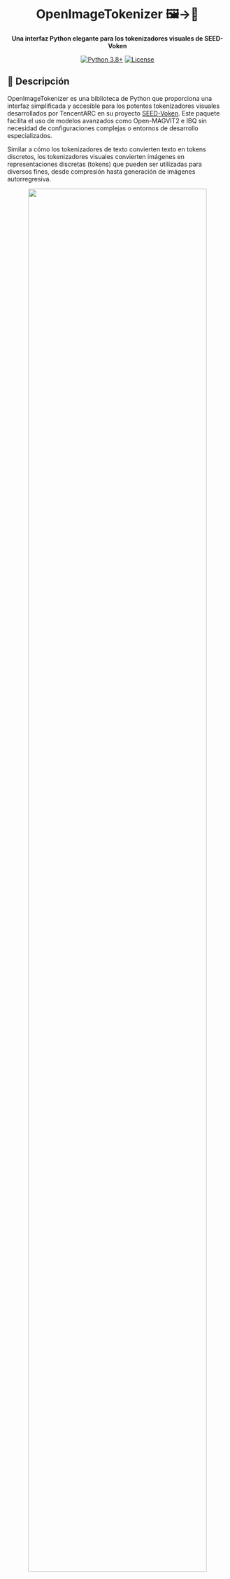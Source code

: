 <h1 align="center">OpenImageTokenizer 🖼️→🔢</h1>

<div align="center">

**Una interfaz Python elegante para los tokenizadores visuales de SEED-Voken**

[![Python 3.8+](https://img.shields.io/badge/python-3.8+-blue.svg)](https://www.python.org/downloads/)
[![License](https://img.shields.io/badge/license-APACHE2.0-green.svg)](LICENSE)

</div>

## 📝 Descripción

OpenImageTokenizer es una biblioteca de Python que proporciona una interfaz simplificada y accesible para los potentes tokenizadores visuales desarrollados por TencentARC en su proyecto [SEED-Voken](https://github.com/TencentARC/SEED-Voken). Este paquete facilita el uso de modelos avanzados como Open-MAGVIT2 e IBQ sin necesidad de configuraciones complejas o entornos de desarrollo especializados.

Similar a cómo los tokenizadores de texto convierten texto en tokens discretos, los tokenizadores visuales convierten imágenes en representaciones discretas (tokens) que pueden ser utilizadas para diversos fines, desde compresión hasta generación de imágenes autorregresiva.

<p align="center">
<img src="https://raw.githubusercontent.com/TencentARC/SEED-Voken/main/assets/comparsion.png" width=90%>
<br><small><i>Comparación de diferentes tokenizadores visuales (imagen de SEED-Voken)</i></small>
</p>

## ✨ Características

- **Interfaz simplificada**: API intuitiva para usar tokenizadores visuales sin necesidad de entender su complejidad interna
- **Descarga automática**: Gestión transparente de checkpoints desde Hugging Face sin intervención manual
- **Configuraciones integradas**: No requiere archivos YAML o JSON externos
- **Visualización de tokens**: Herramientas para visualizar y entender los tokens generados
- **Compatible con múltiples modelos**: Soporte para diferentes versiones de Open-MAGVIT2 e IBQ
- **Multi-plataforma**: Funciona en CPU y GPU sin configuraciones especiales

## 📊 Modelos Soportados

OpenImageTokenizer proporciona acceso a los siguientes modelos avanzados de SEED-Voken:

### Open-MAGVIT2

Tokenizador visual estado del arte con rendimiento superior (`0.39 rFID` para downsampling 8x).

- TencentARC/Open-MAGVIT2-Tokenizer-128-resolution
- TencentARC/Open-MAGVIT2-Tokenizer-256-resolution
- TencentARC/Open-MAGVIT2-Tokenizer-16384-Pretrain
- TencentARC/Open-MAGVIT2-Tokenizer-262144-Pretrain

### IBQ

Tokenizador visual escalable con alta dimensión de código y alta utilización.

- TencentARC/IBQ-Tokenizer-16384
- TencentARC/IBQ-Tokenizer-32768

## 🛠️ Instalación

```bash
pip install OpenImageTokenizer
```

O directamente desde el repositorio:

```bash
git clone https://github.com/F4k3r22/OpenImageTokenizer.git
cd OpenImageTokenizer
pip install -e .
```

## 🚀 Uso Rápido

### Ejemplo Básico

```python
from OpenImageTokenizer import MAGVIT2ImageTokenizer

# Inicializar tokenizador (descarga automática de checkpoints)
tokenizer = MAGVIT2ImageTokenizer("TencentARC/Open-MAGVIT2-Tokenizer-256-resolution")

# Tokenizar una imagen
encoded = tokenizer.encode("ruta/a/imagen.jpg")
tokens = encoded['indices']

# Reconstruir la imagen desde los tokens
reconstructed = tokenizer.decode(encoded['quant'])

# Visualizar los tokens
tokenizer.visualize_tokens(tokens, save_path="tokens_visualization.png")
```

### Procesamiento Completo

```python
# Codificar, decodificar y visualizar en un solo paso
results = tokenizer.process_image("ruta/a/imagen.jpg", "directorio/salida")

print(f"Imagen original: {results['original']}")
print(f"Imagen reconstruida: {results['reconstructed']}")
print(f"Visualización de tokens: {results['tokens']}")
```

## 🔍 Aplicaciones

Los tokenizadores visuales tienen múltiples aplicaciones en visión por computadora e IA:

- **Generación autorregresiva de imágenes**: Base para modelos tipo GPT pero para imágenes
- **Modelos multimodales**: Punto de conexión entre modelos de lenguaje y contenido visual
- **Compresión de imágenes**: Representación eficiente mediante tokens discretos
- **Edición semántica**: Manipulación a nivel de tokens para edición controlada
- **Investigación en generación visual**: Experimentación con diferentes arquitecturas

## 🧩 Componentes Principales

- **MAGVIT2ImageTokenizer**: Clase principal para tokenización con Open-MAGVIT2
- **hf_utils**: Módulo para gestionar la descarga de modelos desde Hugging Face
- **configs**: Configuraciones integradas para los diferentes modelos
- **visualize_tokens**: Utilidades para visualizar y comprender los tokens generados

## 📑 Ejemplo de Script Completo

```python
import os
from OpenImageTokenizer import MAGVIT2ImageTokenizer

# Inicializar tokenizador
tokenizer = MAGVIT2ImageTokenizer("TencentARC/Open-MAGVIT2-Tokenizer-256-resolution")

# Cargar el modelo
tokenizer.load_model()

# Procesar imagen (codificar, visualizar, reconstruir)
image_path = "mi_imagen.jpg"
output_dir = "resultados"

results = tokenizer.process_image(image_path, output_dir)

# Mostrar información sobre los tokens
token_shape = results["token_shape"]
print(f"Forma de los tokens: {token_shape}")
print(f"Total de tokens en la imagen: {token_shape[0] * token_shape[1]}")

print("Archivos generados:")
print(f"  Original: {results['original']}")
print(f"  Reconstruido: {results['reconstructed']}")
print(f"  Visualización de tokens: {results['tokens']}")
```

## 📚 Citas

Si utilizas OpenImageTokenizer en tu investigación, considera citar los trabajos originales:

Para Open-MAGVIT2:

```bibtex
@article{luo2024open,
  title={Open-MAGVIT2: An Open-Source Project Toward Democratizing Auto-regressive Visual Generation},
  author={Luo, Zhuoyan and Shi, Fengyuan and Ge, Yixiao and Yang, Yujiu and Wang, Limin and Shan, Ying},
  journal={arXiv preprint arXiv:2409.04410},
  year={2024}
}
```

Para IBQ:

```bibtex
@article{shi2024taming,
  title={Taming Scalable Visual Tokenizer for Autoregressive Image Generation},
  author={Shi, Fengyuan and Luo, Zhuoyan and Ge, Yixiao and Yang, Yujiu and Shan, Ying and Wang, Limin},
  journal={arXiv preprint arXiv:2412.02692},
  year={2024}
}
```

## 🤝 Contribuciones

Las contribuciones son bienvenidas. Para contribuir:

1. Haz un fork del repositorio
2. Crea una nueva rama (`git checkout -b feature/nueva-funcionalidad`)
3. Haz tus cambios y commitealos (`git commit -m 'Añade nueva funcionalidad'`)
4. Haz push a la rama (`git push origin feature/nueva-funcionalidad`)
5. Abre un Pull Request

## 📄 Licencia

Este proyecto está licenciado bajo la licencia APACHE 2.0 - consulta el archivo [LICENSE](LICENSE) para más detalles.

## ❤️ Agradecimientos

- [TencentARC](https://github.com/TencentARC) por desarrollar [SEED-Voken](https://github.com/TencentARC/SEED-Voken) y los tokenizadores Open-MAGVIT2 e IBQ
- [Hugging Face](https://huggingface.co) por alojar los modelos preentrenados
- Los equipos detrás de [VQGAN](https://github.com/CompVis/taming-transformers), [MAGVIT](https://github.com/google-research/magvit), [LlamaGen](https://github.com/FoundationVision/LlamaGen),[RQVAE](https://github.com/kakaobrain/rq-vae-transformer) y [VideoGPT](https://github.com/wilson1yan/VideoGPT), [OmniTokenizer](https://github.com/FoundationVision/OmniTokenizer).
